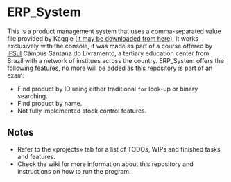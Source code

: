 # ERP_System

This is a product management system that uses a comma-separated value file provided by Kaggle ([it may be downloaded from here](https://www.kaggle.com/datafiniti/electronic-products-prices)), it works exclusively with the console, it was made as part of a course offered by [IFSul](http://www.ifsul.edu.br) Câmpus Santana do Livramento, a tertiary education center from Brazil with a network of institues across the country.
ERP_System offers the following features, no more will be added as this repository is part of an exam:
* Find product by ID using either traditional `for` look-up or binary searching.
* Find product by name.
* Not fully implemented stock control features.

## Notes

* Refer to the &laquo;projects&raquo; tab for a list of TODOs, WIPs and finished tasks and features.
* Check the wiki for more information about this repository and instructions on how to run the program.
